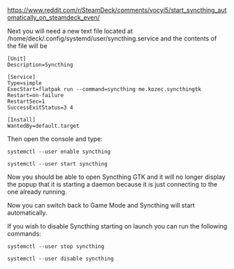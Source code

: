 https://www.reddit.com/r/SteamDeck/comments/vocyi5/start_syncthing_automatically_on_steamdeck_even/

Next you will need a new text file located at /home/deck/.config/systemd/user/syncthing.service and the contents of the file will be 

```
[Unit]
Description=Syncthing

[Service]
Type=simple
ExecStart=flatpak run --command=syncthing me.kozec.syncthingtk
Restart=on-failure
RestartSec=1
SuccessExitStatus=3 4

[Install]
WantedBy=default.target
```
Then open the console and type:

```
systemctl --user enable syncthing

systemctl --user start syncthing
```

Now you should be able to open Syncthing GTK and it will no longer display the popup that it is starting a daemon because it is just connecting to the one already running. 

Now you can switch back to Game Mode and Syncthing will start automatically.

If you wish to disable Syncthing starting on launch you can run the following commands:

```
systemctl --user stop syncthing

systemctl --user disable syncthing
```
